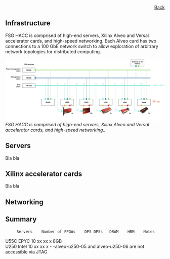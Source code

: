 <div id="readme" class="Box-body readme blob js-code-block-container">
<article class="markdown-body entry-content p-3 p-md-6" itemprop="text">
<p align="right">
<a href="https://github.com/fpgasystems/hacc/blob/main/README.md#sections">Back</a>
</p>

# Infrastructure
FSG HACC is comprised of high-​end servers, Xilinx Alveo and Versal accelerator cards, and high-​speed networking. Each Alveo card has two connections to a 100 GbE network switch to allow exploration of arbitrary network topologies for distributed computing.

![FSG HACC is comprised of high-​end servers, Xilinx Alveo and Versal accelerator cards, and high-​speed networking..](../imgs/infrastructure.png "FSG HACC is comprised of high-​end servers, Xilinx Alveo and Versal accelerator cards, and high-​speed networking..")
*FSG HACC is comprised of high-​end servers, Xilinx Alveo and Versal accelerator cards, and high-​speed networking..*

## Servers
Bla bla

## Xilinx accelerator cards
Bla bla

## Networking

## Summary

         Servers    Number of FPGAs    DPS DPSs   DRAM    HBM    Notes

U55C       EPYC           10           xx xx        x      8GB    
U250       Intel          10           xx xx        x      -    -alveo-u250-05 and alveo-u250-06 are not accessible via JTAG